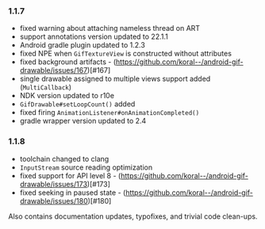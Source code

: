 ### 1.1.7
- fixed warning about attaching nameless thread on ART
- support annotations version updated to 22.1.1
- Android gradle plugin updated to 1.2.3
- fixed NPE when `GifTextureView` is constructed without attributes
- fixed background artifacts - (https://github.com/koral--/android-gif-drawable/issues/167)[#167]
- single drawable assigned to multiple views support added (`MultiCallback`)
- NDK version updated to r10e
- `GifDrawable#setLoopCount()` added
- fixed firing `AnimationListener#onAnimationCompleted()`
- gradle wrapper version updated to 2.4

### 1.1.8
- toolchain changed to clang
- `InputStream` source reading optimization
- fixed support for API level 8 - (https://github.com/koral--/android-gif-drawable/issues/173)[#173]
- fixed seeking in paused state - (https://github.com/koral--/android-gif-drawable/issues/180)[#180]

Also contains documentation updates, typofixes, and trivial code clean-ups.